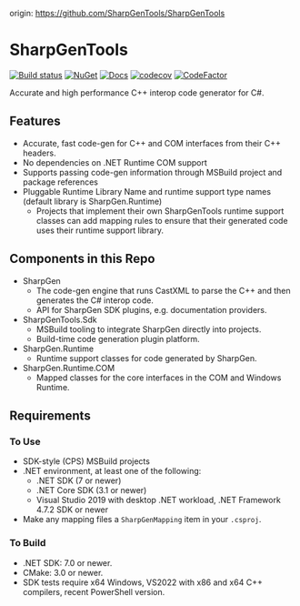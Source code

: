 origin: https://github.com/SharpGenTools/SharpGenTools

# SharpGenTools

[![Build status](https://github.com/SharpGenTools/SharpGenTools/workflows/Build/badge.svg)](https://github.com/SharpGenTools/SharpGenTools/actions)
[![NuGet](https://img.shields.io/nuget/v/SharpGenTools.Sdk.svg)](https://www.nuget.org/packages/SharpGenTools.Sdk) [![Docs](https://readthedocs.org/projects/sharpgentools/badge/?version=latest)](https://sharpgentools.readthedocs.io/en/latest/) [![codecov](https://codecov.io/gh/SharpGenTools/SharpGenTools/branch/main/graph/badge.svg)](https://codecov.io/gh/SharpGenTools/SharpGenTools) [![CodeFactor](https://www.codefactor.io/repository/github/sharpgentools/sharpgentools/badge)](https://www.codefactor.io/repository/github/sharpgentools/sharpgentools)

Accurate and high performance C++ interop code generator for C#.

## Features

* Accurate, fast code-gen for C++ and COM interfaces from their C++ headers.
* No dependencies on .NET Runtime COM support
* Supports passing code-gen information through MSBuild project and package references
* Pluggable Runtime Library Name and runtime support type names (default library is SharpGen.Runtime)
  * Projects that implement their own SharpGenTools runtime support classes can add mapping rules to ensure that their generated code uses their runtime support library.

## Components in this Repo

* SharpGen
  * The code-gen engine that runs CastXML to parse the C++ and then generates the C# interop code.
  * API for SharpGen SDK plugins, e.g. documentation providers.
* SharpGenTools.Sdk
  * MSBuild tooling to integrate SharpGen directly into projects.
  * Build-time code generation plugin platform.
* SharpGen.Runtime
  * Runtime support classes for code generated by SharpGen.
* SharpGen.Runtime.COM
  * Mapped classes for the core interfaces in the COM and Windows Runtime.

## Requirements

### To Use

* SDK-style (CPS) MSBuild projects
* .NET environment, at least one of the following: 
  * .NET SDK (7 or newer)
  * .NET Core SDK (3.1 or newer)
  * Visual Studio 2019 with desktop .NET workload, .NET Framework 4.7.2 SDK or newer
* Make any mapping files a `SharpGenMapping` item in your `.csproj`.

### To Build

* .NET SDK: 7.0 or newer.
* CMake: 3.0 or newer.
* SDK tests require x64 Windows, VS2022 with x86 and x64 C++ compilers, recent PowerShell version.
